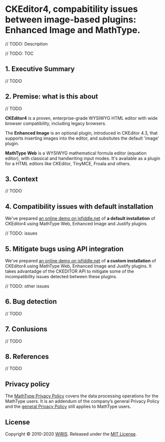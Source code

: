

# CKEditor4, compabitility issues between image-based plugins: Enhanced Image and MathType.

// TODO: Description

// TODO: TOC

## 1. Executive Summary

// TODO

## 2. Premise: what is this about

// TODO

**CKEditor4** is a proven, enterprise-grade WYSIWYG HTML editor with wide browser compatibility, including legacy browsers.

The **Enhanced Image** is an optional plugin, introduced in CKEditor 4.3, that supports inserting images into the editor, and subsitutes the default 'image' plugin.

**MathType Web** is a WYSIWYG mathematical formula editor (equation editor), with classical and handwriting input modes. It's available as a plugin for a HTML editors like CKEditor, TinyMCE, Froala and others.

## 3. Context

// TODO

## 4. Compatibility issues with default installation

We've prepared [an online demo on jsfiddle.net](https://jsfiddle.net/dcanet/a0qo34dg/30/show) of **a default installation** of CKEditor4 using MathType Web, Enhanced Image and Justify plugins.

// TODO: issues

## 5. Mitigate bugs using API integration

We've prepared [an online demo on jsfiddle.net](https://jsfiddle.net/dcanet/8eodhus9/31/show) of **a custom installation** of CKEditor4 using MathType Web, Enhanced Image and Justify plugins. It takes advantadge of the CKEDITOR API to mitigate some of the incompatibility issues detected between these plugins.

// TODO: other issues


## 6. Bug detection

// TODO

## 7. Conlusions

// TODO

## 8. References

// TODO


## Privacy policy

The [MathType Privacy Policy](http://www.wiris.com/mathtype/privacy-policy) covers the data processing operations for the MathType users. It is an addendum of the company’s general Privacy Policy and the [general Privacy Policy](https://wiris.com/en/privacy-policy) still applies to MathType users.

## License

Copyright © 2010-2020 [WIRIS](http://www.wiris.com). Released under the [MIT License](LICENSE).
